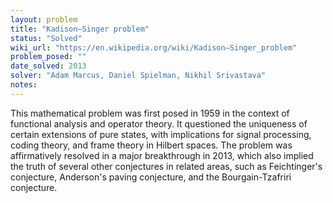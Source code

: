 ```yaml
---
layout: problem
title: "Kadison–Singer problem"
status: "Solved"
wiki_url: "https://en.wikipedia.org/wiki/Kadison–Singer_problem"
problem_posed: ""
date_solved: 2013
solver: "Adam Marcus, Daniel Spielman, Nikhil Srivastava"
notes:
---
```

This mathematical problem was first posed in 1959 in the context of functional analysis and operator theory. It questioned the uniqueness of certain extensions of pure states, with implications for signal processing, coding theory, and frame theory in Hilbert spaces. The problem was affirmatively resolved in a major breakthrough in 2013, which also implied the truth of several other conjectures in related areas, such as Feichtinger's conjecture, Anderson's paving conjecture, and the Bourgain-Tzafriri conjecture.